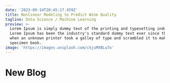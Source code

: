 ```yaml
---
date: '2023-09-14T20:45:17.459Z'
title: Nonlinear Modeling to Predict Wine Quality
tagline: Data Science / Machine Learning
preview: >-
  Lorem Ipsum is simply dummy text of the printing and typesetting industry.
  Lorem Ipsum has been the industry's standard dummy text ever since the 1500s,
  when an unknown printer took a galley of type and scrambled it to make a type
  specimen book.
image: 'https://images.unsplash.com/ckjuMXBLu7o'
---
```

# New Blog
